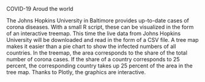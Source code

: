 COVID-19 Aroud the world

The Johns Hopkins University in Baltimore provides up-to-date cases of corona diseases. With a small R script, these can be visualized in the form of an interactive treemap.
This time the live data from Johns Hopkins University will be downloaded and read in the form of a CSV file. A tree map makes it easier than a pie chart to show the infected numbers of all countries. In the treemap, the area corresponds to the share of the total number of corona cases. If the share of a country corresponds to 25 percent, the corresponding country takes up 25 percent of the area in the tree map. Thanks to Plotly, the graphics are interactive.
